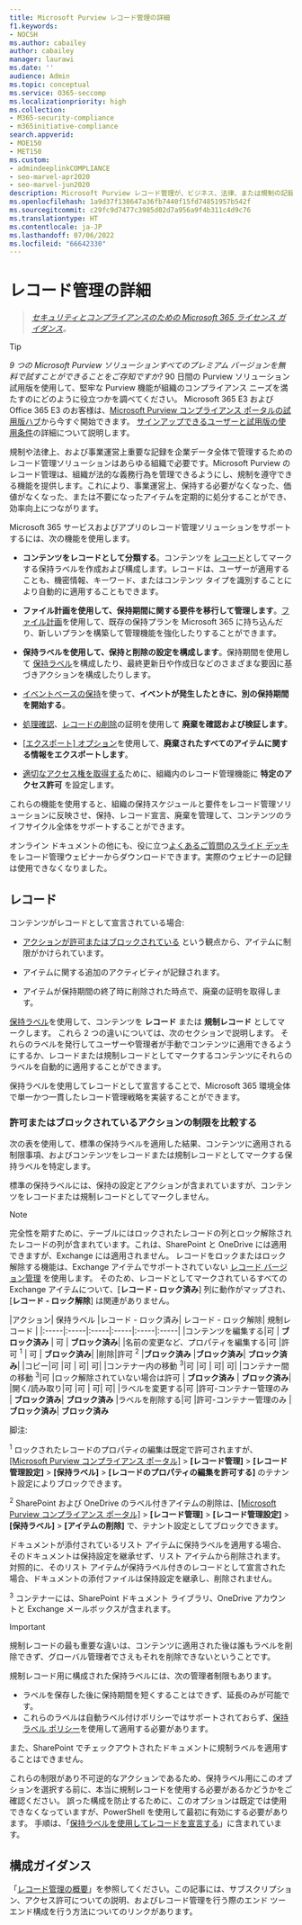 ```yaml
---
title: Microsoft Purview レコード管理の詳細
f1.keywords:
- NOCSH
ms.author: cabailey
author: cabailey
manager: laurawi
ms.date: ''
audience: Admin
ms.topic: conceptual
ms.service: O365-seccomp
ms.localizationpriority: high
ms.collection:
- M365-security-compliance
- m365initiative-compliance
search.appverid:
- MOE150
- MET150
ms.custom:
- admindeeplinkCOMPLIANCE
- seo-marvel-apr2020
- seo-marvel-jun2020
description: Microsoft Purview レコード管理が、ビジネス、法律、または規制の記録管理要件に対応する高価値のアイテムをどのようにサポートしているかをご覧ください。
ms.openlocfilehash: 1a9d37f138647a36fb7440f15fd74851957b542f
ms.sourcegitcommit: c29fc9d7477c3985d02d7a956a9f4b311c4d9c76
ms.translationtype: HT
ms.contentlocale: ja-JP
ms.lasthandoff: 07/06/2022
ms.locfileid: "66642330"
---
```

# <a name="learn-about-records-management"></a>レコード管理の詳細

>*[セキュリティとコンプライアンスのための Microsoft 365 ライセンス ガイダンス](/office365/servicedescriptions/microsoft-365-service-descriptions/microsoft-365-tenantlevel-services-licensing-guidance/microsoft-365-security-compliance-licensing-guidance)。*

> [!TIP]
> *9 つの Microsoft Purview ソリューションすべてのプレミアム バージョンを無料で試すことができることをご存知ですか?* 90 日間の Purview ソリューション試用版を使用して、堅牢な Purview 機能が組織のコンプライアンス ニーズを満たすのにどのように役立つかを調べてください。 Microsoft 365 E3 および Office 365 E3 のお客様は、[Microsoft Purview コンプライアンス ポータルの試用版ハブ](https://compliance.microsoft.com/trialHorizontalHub?sku=ComplianceE5&ref=DocsRef)から今すぐ開始できます。 [サインアップできるユーザーと試用版の使用条件](compliance-easy-trials.md)の詳細について説明します。

規制や法律上、および事業運営上重要な記録を企業データ全体で管理するためのレコード管理ソリューションはあらゆる組織で必要です。Microsoft Purview のレコード管理は、組織が法的な義務行為を管理できるようにし、規制を遵守できる機能を提供します。これにより、事業運営上、保持する必要がなくなった、価値がなくなった、または不要になったアイテムを定期的に処分することができ、効率向上につながります。

Microsoft 365 サービスおよびアプリのレコード管理ソリューションをサポートするには、次の機能を使用します。

- **コンテンツをレコードとして分類する**。コンテンツを [レコード](#records)としてマークする保持ラベルを作成および構成します。レコードは、ユーザーが適用することも、機密情報、キーワード、またはコンテンツ タイプを識別することにより自動的に適用することもできます。

- **ファイル計画を使用して、保持期間に関する要件を移行して管理します**。[ファイル計画](file-plan-manager.md)を使用して、既存の保持プランを Microsoft 365 に持ち込んだり、新しいプランを構築して管理機能を強化したりすることができます。

- **保持ラベルを使用して、保持と削除の設定を構成します**。保持期間を使用して [保持ラベル](retention.md#retention-labels)を構成したり、最終更新日や作成日などのさまざまな要因に基づきアクションを構成したりします。

- [イベントベースの保持](event-driven-retention.md)を使って、**イベントが発生したときに、別の保持期間を開始する**。

- [処理確認](disposition.md#disposition-reviews)、[レコードの削除](disposition.md#disposition-of-records)の証明を使用して **廃棄を確認および検証します**。

- [[エクスポート] オプション](disposition.md#filter-and-export-the-views)を使用して、**廃棄されたすべてのアイテムに関する情報をエクスポートします**。

- [適切なアクセス権を取得する](../security/office-365-security/permissions-in-the-security-and-compliance-center.md)ために、組織内のレコード管理機能に **特定のアクセス許可** を設定します。

これらの機能を使用すると、組織の保持スケジュールと要件をレコード管理ソリューションに反映させ、保持、レコード宣言、廃棄を管理して、コンテンツのライフサイクル全体をサポートすることができます。

オンライン ドキュメントの他にも、役に立つ[よくあるご質問のスライド デッキ](https://aka.ms/MIPC/Blog-RecordsManagementWebinar)をレコード管理ウェビナーからダウンロードできます。実際のウェビナーの記録は使用できなくなりました。

## <a name="records"></a>レコード

コンテンツがレコードとして宣言されている場合:

- [アクションが許可またはブロックされている](#compare-restrictions-for-what-actions-are-allowed-or-blocked) という観点から、アイテムに制限がかけられています。

- アイテムに関する追加のアクティビティが記録されます。

- アイテムが保持期間の終了時に削除された時点で、廃棄の証明を取得します。

[保持ラベル](retention.md#retention-labels)を使用して、コンテンツを **レコード** または **規制レコード** としてマークします。 これら 2 つの違いについては、次のセクションで説明します。 それらのラベルを発行してユーザーや管理者が手動でコンテンツに適用できるようにするか、レコードまたは規制レコードとしてマークするコンテンツにそれらのラベルを自動的に適用することができます。

保持ラベルを使用してレコードとして宣言することで、Microsoft 365 環境全体で単一かつ一貫したレコード管理戦略を実装することができます。

### <a name="compare-restrictions-for-what-actions-are-allowed-or-blocked"></a>許可またはブロックされているアクションの制限を比較する

次の表を使用して、標準の保持ラベルを適用した結果、コンテンツに適用される制限事項、およびコンテンツをレコードまたは規制レコードとしてマークする保持ラベルを特定します。

標準の保持ラベルには、保持の設定とアクションが含まれていますが、コンテンツをレコードまたは規制レコードとしてマークしません。

> [!NOTE]
> 完全性を期すために、テーブルにはロックされたレコードの列とロック解除されたレコードの列が含まれています。これは、SharePoint と OneDrive には適用できますが、Exchange には適用されません。 レコードをロックまたはロック解除する機能は、Exchange アイテムでサポートされていない [レコード バージョン管理](record-versioning.md) を使用します。 そのため、レコードとしてマークされているすべての Exchange アイテムについて、[**レコード - ロック済み**] 列に動作がマップされ、[**レコード - ロック解除**] は関連がありません。


|アクション| 保持ラベル |レコード - ロック済み| レコード - ロック解除| 規制レコード |
|:-----|:-----|:-----|:-----|:-----|:-----|
|コンテンツを編集する|可 | **ブロック済み** | 可 | **ブロック済み**|
|名前の変更など、プロパティを編集する|可 |許可 <sup>1</sup> | 可 | **ブロック済み**|
|削除|許可 <sup>2</sup> |**ブロック済み** |**ブロック済み**| **ブロック済み**|
|コピー|可 |可 | 可| 可|
|コンテナー内の移動 <sup>3</sup>|可 |可 | 可| 可|
|コンテナー間の移動 <sup>3</sup>|可 |ロック解除されていない場合は許可 | **ブロック済み** | **ブロック済み**|
|開く/読み取り|可 |可 | 可| 可|
|ラベルを変更する|可 |許可-コンテナー管理のみ | **ブロック済み**| **ブロック済み**
|ラベルを削除する|可 |許可-コンテナー管理のみ | **ブロック済み**| **ブロック済み**

脚注:

<sup>1</sup> ロックされたレコードのプロパティの編集は既定で許可されますが、[[Microsoft Purview コンプライアンス ポータル]](https://compliance.microsoft.com/) > **[レコード管理]** > **[レコード管理設定]** > **[保持ラベル]** > **[レコードのプロパティの編集を許可する]** のテナント設定によりブロックできます。

<sup>2</sup> SharePoint および OneDrive のラベル付きアイテムの削除は、[[Microsoft Purview コンプライアンス ポータル]](https://compliance.microsoft.com/) > **[レコード管理]** > **[レコード管理設定]** > **[保持ラベル]** > **[アイテムの削除]** で、テナント設定としてブロックできます。

ドキュメントが添付されているリスト アイテムに保持ラベルを適用する場合、そのドキュメントは保持設定を継承せず、リスト アイテムから削除されます。 対照的に、そのリスト アイテムが保持ラベル付きのレコードとして宣言された場合、ドキュメントの添付ファイルは保持設定を継承し、削除されません。

<sup>3</sup> コンテナーには、SharePoint ドキュメント ライブラリ、OneDrive アカウントと Exchange メールボックスが含まれます。

> [!IMPORTANT]
> 規制レコードの最も重要な違いは、コンテンツに適用された後は誰もラベルを削除できず、グローバル管理者でさえもそれを削除できないということです。
>
> 規制レコード用に構成された保持ラベルには、次の管理者制限もあります。
>
> - ラベルを保存した後に保持期間を短くすることはできず、延長のみが可能です。
> - これらのラベルは自動ラベル付けポリシーではサポートされておらず、[保持ラベル ポリシー](create-apply-retention-labels.md)を使用して適用する必要があります。
>
> また、SharePoint でチェックアウトされたドキュメントに規制ラベルを適用することはできません。
>
> これらの制限があり不可逆的なアクションであるため、保持ラベル用にこのオプションを選択する前に、本当に規制レコードを使用する必要があるかどうかをご確認ください。 誤った構成を防止するために、このオプションは既定では使用できなくなっていますが、PowerShell を使用して最初に有効にする必要があります。 手順は、「[保持ラベルを使用してレコードを宣言する](declare-records.md)」に含まれています。

## <a name="configuration-guidance"></a>構成ガイダンス

「[レコード管理の概要](get-started-with-records-management.md)」を参照してください。この記事には、サブスクリプション、アクセス許可についての説明、およびレコード管理を行う際のエンド ツー エンド構成を行う方法についてのリンクがあります。
